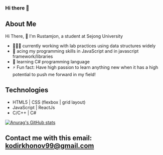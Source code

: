 ### Hi there 👋

<!--
**rkodirkhonov/rkodirkhonov** is a ✨ _special_ ✨ repository because its `README.md` (this file) appears on your GitHub profile.

Here are some ideas to get you started:

- 🔭 I’m currently working on ...
- 🌱 I’m currently learning ...
- 👯 I’m looking to collaborate on ...
- 🤔 I’m looking for help with ...
- 💬 Ask me about ...
- 📫 How to reach me: ...
- 😄 Pronouns: ...
- ⚡ Fun fact: ...
-->

## About Me
 Hi There, 👋 I'm Rustamjon, a student at Sejong University
- 🙎🏻‍♂️ currently working with lab practices using data structures widely
- 💯 acing my programming skills in JavaScript and in javascript framework/libraries
- 🌱 learning C# programming language 
- ⚡ Fun fact: Have high passion to learn anything new when it has a high potential to push me forward in my field!

## Technologies
- HTML5 | CSS (flexbox | grid layout)
- JavaScript | ReactJs
- C/C++ | C#

[![Anurag's GitHub stats](https://github-readme-stats.vercel.app/api?username=rkodirkhonov)](https://github.com/anuraghazra/github-readme-stats)


## Contact me with this email: kodirkhonov99@gmail.com
